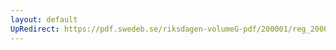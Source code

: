 ```yaml
---
layout: default
UpRedirect: https://pdf.swedeb.se/riksdagen-volumeG-pdf/200001/reg_200001/reg_200001_0503.pdf
---
```

